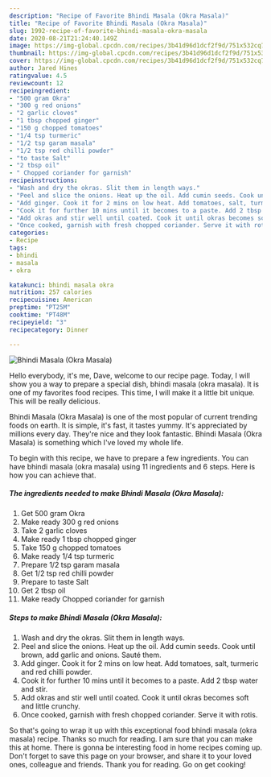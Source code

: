 ```yaml
---
description: "Recipe of Favorite Bhindi Masala (Okra Masala)"
title: "Recipe of Favorite Bhindi Masala (Okra Masala)"
slug: 1992-recipe-of-favorite-bhindi-masala-okra-masala
date: 2020-08-21T21:24:40.149Z
image: https://img-global.cpcdn.com/recipes/3b41d96d1dcf2f9d/751x532cq70/bhindi-masala-okra-masala-recipe-main-photo.jpg
thumbnail: https://img-global.cpcdn.com/recipes/3b41d96d1dcf2f9d/751x532cq70/bhindi-masala-okra-masala-recipe-main-photo.jpg
cover: https://img-global.cpcdn.com/recipes/3b41d96d1dcf2f9d/751x532cq70/bhindi-masala-okra-masala-recipe-main-photo.jpg
author: Jared Hines
ratingvalue: 4.5
reviewcount: 12
recipeingredient:
- "500 gram Okra"
- "300 g red onions"
- "2 garlic cloves"
- "1 tbsp chopped ginger"
- "150 g chopped tomatoes"
- "1/4 tsp turmeric"
- "1/2 tsp garam masala"
- "1/2 tsp red chilli powder"
- "to taste Salt"
- "2 tbsp oil"
- " Chopped coriander for garnish"
recipeinstructions:
- "Wash and dry the okras. Slit them in length ways."
- "Peel and slice the onions. Heat up the oil. Add cumin seeds. Cook until brown, add garlic and onions. Sauté them."
- "Add ginger. Cook it for 2 mins on low heat. Add tomatoes, salt, turmeric and red chilli powder."
- "Cook it for further 10 mins until it becomes to a paste. Add 2 tbsp water and stir."
- "Add okras and stir well until coated. Cook it until okras becomes soft and little crunchy."
- "Once cooked, garnish with fresh chopped coriander. Serve it with rotis."
categories:
- Recipe
tags:
- bhindi
- masala
- okra

katakunci: bhindi masala okra 
nutrition: 257 calories
recipecuisine: American
preptime: "PT25M"
cooktime: "PT48M"
recipeyield: "3"
recipecategory: Dinner

---
```



![Bhindi Masala (Okra Masala)](https://img-global.cpcdn.com/recipes/3b41d96d1dcf2f9d/751x532cq70/bhindi-masala-okra-masala-recipe-main-photo.jpg)

Hello everybody, it's me, Dave, welcome to our recipe page. Today, I will show you a way to prepare a special dish, bhindi masala (okra masala). It is one of my favorites food recipes. This time, I will make it a little bit unique. This will be really delicious.



Bhindi Masala (Okra Masala) is one of the most popular of current trending foods on earth. It is simple, it's fast, it tastes yummy. It's appreciated by millions every day. They're nice and they look fantastic. Bhindi Masala (Okra Masala) is something which I've loved my whole life.


To begin with this recipe, we have to prepare a few ingredients. You can have bhindi masala (okra masala) using 11 ingredients and 6 steps. Here is how you can achieve that.

<!--inarticleads1-->

##### The ingredients needed to make Bhindi Masala (Okra Masala):

1. Get 500 gram Okra
1. Make ready 300 g red onions
1. Take 2 garlic cloves
1. Make ready 1 tbsp chopped ginger
1. Take 150 g chopped tomatoes
1. Make ready 1/4 tsp turmeric
1. Prepare 1/2 tsp garam masala
1. Get 1/2 tsp red chilli powder
1. Prepare to taste Salt
1. Get 2 tbsp oil
1. Make ready  Chopped coriander for garnish




<!--inarticleads2-->

##### Steps to make Bhindi Masala (Okra Masala):

1. Wash and dry the okras. Slit them in length ways.
1. Peel and slice the onions. Heat up the oil. Add cumin seeds. Cook until brown, add garlic and onions. Sauté them.
1. Add ginger. Cook it for 2 mins on low heat. Add tomatoes, salt, turmeric and red chilli powder.
1. Cook it for further 10 mins until it becomes to a paste. Add 2 tbsp water and stir.
1. Add okras and stir well until coated. Cook it until okras becomes soft and little crunchy.
1. Once cooked, garnish with fresh chopped coriander. Serve it with rotis.




So that's going to wrap it up with this exceptional food bhindi masala (okra masala) recipe. Thanks so much for reading. I am sure that you can make this at home. There is gonna be interesting food in home recipes coming up. Don't forget to save this page on your browser, and share it to your loved ones, colleague and friends. Thank you for reading. Go on get cooking!
